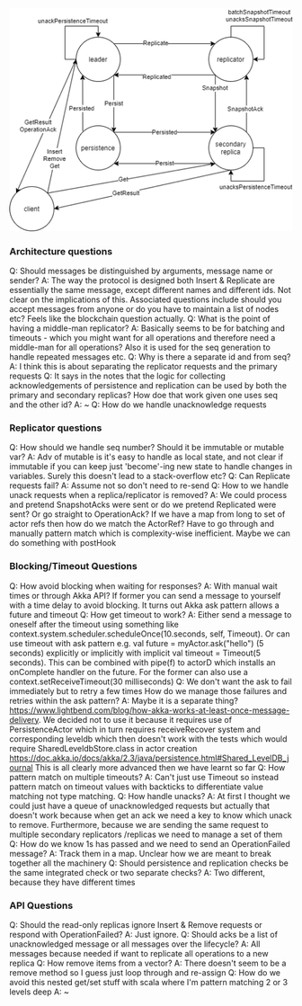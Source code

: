 

![Actor Key Value Store diagram](actor_key_value_store.png)

### Architecture questions
Q: Should messages be distinguished by arguments, message name or sender?
A: The way the protocol is designed both Insert & Replicate are essentially
   the same message, except different names and different ids. Not clear
   on the implications of this. Associated questions include should you
   accept messages from anyone or do you have to maintain a list of 
   nodes etc? Feels like the blockchain question actually.
Q: What is the point of having a middle-man replicator?
A: Basically seems to be for batching and timeouts - which you might want
   for all operations and therefore need a middle-man for all operations?
   Also it is used for the seq generation to handle repeated messages etc.
Q: Why is there a separate id and from seq?
A: I think this is about separating the replicator requests and the primary
   requests
Q: It says in the notes that the logic for collecting acknowledgements
   of persistence and replication can be used by both the primary and 
   secondary replicas? How doe that work given one uses seq and the other id?
A: ~
Q: How do we handle unacknowledge requests 

### Replicator questions
Q: How should we handle seq number? Should it be immutable or mutable var?
A: Adv of mutable is it's easy to handle as local state, and not clear if 
   immutable if you can keep just 'become'-ing new state to handle changes
   in variables. Surely this doesn't lead to a stack-overflow etc?
Q: Can Replicate requests fail?
A: Assume not so don't need to re-send
Q: How to we handle unack requests when a replica/replicator is removed?
A: We could process and pretend SnapshotAcks were sent or do we pretend
   Replicated were sent? Or go straight to OperationAck? If we have a 
   map from long to set of actor refs then how do we match the ActorRef?
   Have to go through and manually pattern match which is complexity-wise
   inefficient. Maybe we can do something with postHook

### Blocking/Timeout Questions
Q: How avoid blocking when waiting for responses?
A: With manual wait times or through Akka API? If former you can send a 
   message to yourself with a time delay to avoid blocking. It turns out
   Akka ask pattern allows a future and timeout
Q: How get timeout to work?
A: Either send a message to oneself after the timeout using something like
   context.system.scheduler.scheduleOnce(10.seconds, self, Timeout). Or 
   can use timeout with ask pattern e.g. val future = myActor.ask("hello")
   (5 seconds) explicitly or implicitly with implicit val timeout = 
   Timeout(5 seconds). This can be combined with pipe(f) to actorD which 
   installs an onComplete handler on the future. For the former can 
   also use a context.setReceiveTimeout(30 milliseconds) 
Q: We don't want the ask to fail immediately but to retry a few times
   How do we manage those failures and retries within the ask pattern?
A: Maybe it is a separate thing? https://www.lightbend.com/blog/how-akka-works-at-least-once-message-delivery. We decided not to use it
   because it requires use of PersistenceActor which in turn requires 
   receiveRecover system and corresponding leveldb which then doesn't 
   work with the tests which would require SharedLeveldbStore.class
   in actor creation 
   https://doc.akka.io/docs/akka/2.3/java/persistence.html#Shared_LevelDB_journal
   This is all clearly more advanced then we have learnt so far
Q: How pattern match on multiple timeouts?
A: Can't just use Timeout so instead pattern match on timeout values 
   with backticks to differentiate value matching not type matching.
Q: How handle unacks?
A: At first I thought we could just have a queue of unacknowledged 
   requests but actually that doesn't work because when get an ack
   we need a key to know which unack to remove. Furthermore, because
   we are sending the same request to multiple secondary replicators
   /replicas we need to manage a set of them
Q: How do we know 1s has passed and we need to send an 
   OperationFailed message?
A: Track them in a map. Unclear how we are meant to break together
   all the machinery
Q: Should persistence and replication checks be the same integrated check
   or two separate checks?
A: Two different, because they have different times

### API Questions
Q: Should the read-only replicas ignore Insert & Remove requests or 
   respond with OperationFailed?
A: Just ignore.
Q: Should acks be a list of unacknowledged message or all messages over the
   lifecycle?
A: All messages because needed if want to replicate all operations to a 
   new replica
Q: How remove items from a vector?
A: There doesn't seem to be a remove method so I guess just loop through and
   re-assign
Q: How do we avoid this nested get/set stuff with scala where I'm 
   pattern matching 2 or 3 levels deep
A: ~